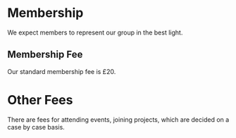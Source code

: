 # Membership
We expect members to represent our group in the best light.

## Membership Fee
Our standard membership fee is £20.

# Other Fees
There are fees for attending events, joining projects, which are decided on a case by case basis.
